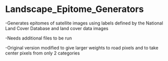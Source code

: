 # Landscape_Epitome_Generators

-Generates epitomes of satellite images using labels defined by the National Land Cover Database and land cover data images

-Needs additional files to be run

-Original version modified to give larger weights to road pixels and to take center pixels from only 2 categories
